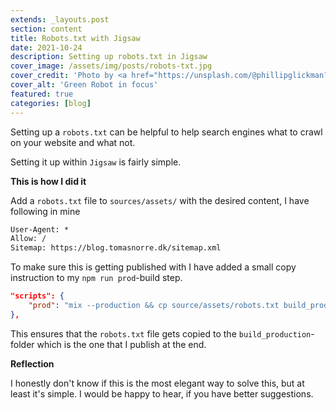 ```yaml
---
extends: _layouts.post
section: content
title: Robots.txt with Jigsaw
date: 2021-10-24
description: Setting up robots.txt in Jigsaw
cover_image: /assets/img/posts/robots-txt.jpg
cover_credit: 'Photo by <a href="https://unsplash.com/@phillipglickman?utm_source=unsplash&utm_medium=referral&utm_content=creditCopyText">Phillip Glickman</a> on <a href="https://unsplash.com/s/photos/robot?utm_source=unsplash&utm_medium=referral&utm_content=creditCopyText">Unsplash</a>'
cover_alt: 'Green Robot in focus'
featured: true
categories: [blog]
---
```


Setting up a `robots.txt` can be helpful to help search engines what to crawl on your website and what not.

Setting it up within `Jigsaw` is fairly simple. 

**This is how I did it**

Add a `robots.txt` file to `sources/assets/` with the desired content, I have following in mine

```txt 
User-Agent: *
Allow: /
Sitemap: https://blog.tomasnorre.dk/sitemap.xml
```

To make sure this is getting published with I have added a small copy instruction to my `npm run prod`-build step.

```json 
"scripts": {
    "prod": "mix --production && cp source/assets/robots.txt build_production/robots.txt"
},
```

This ensures that the `robots.txt` file gets copied to the `build_production`-folder which is the one that I publish at the end.

**Reflection** 

I honestly don't know if this is the most elegant way to solve this, but at least it's simple.
I would be happy to hear, if you have better suggestions.








